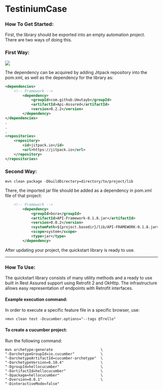 # TestiniumCase 

### How To Get Started:

First, the library should be exported into an empty automation project. There are two ways of doing this.
### First Way:

[![](https://jitpack.io/v/umutayb/api-assured.svg)](https://jitpack.io/#umutayb/api-assured)

The dependency can be acquired by adding Jitpack repository into the pom.xml, as well as the dependency for the library as:
```xml
<dependencies>
    <!-- Framework -->
        <dependency>
            <groupId>com.github.Umutayb</groupId>
            <artifactId>Api-Assured</artifactId>
            <version>0.2.2</version>
        </dependency>   
</dependencies>
.
.
.
<repositories>
    <repository>
        <id>jitpack.io</id>
        <url>https://jitpack.io</url>
    </repository>
</repositories>
```
### Second Way:
```shell
mvn clean package -DbuildDirectory=directory/to/project/lib
```

There, the imported jar file should be added as a dependency in pom.xml file of that project:
```xml
    <!-- Framework -->
        <dependency>
            <groupId>bora</groupId>
            <artifactId>API-Framework-0.1.8.jar</artifactId>
            <version>0.0.2</version>
            <systemPath>${project.basedir}/lib/API-FRAMEWORK-0.1.8.jar</systemPath>
            <scope>system</scope>
            <type>jar</type>
        </dependency>
```

After updating your project, the quickstart library is ready to use.
___
### How To Use:

The quickstart library consists of many utility methods and a ready to use built in Rest Assured support using Retrofit 2 and OkHttp.
The infrastructure allows easy representation of endpoints with Retrofit interfaces.

#### Example execution command:
In order to execute a specific feature file in a specific browser, use:
 ```shell
>mvn clean test -Dcucumber.options="--tags @Trello"
 ```

#### To create a cucumber project:
Run the following command:
````shell
mvn archetype:generate                      \
"-DarchetypeGroupId=io.cucumber"            \
"-DarchetypeArtifactId=cucumber-archetype"  \
"-DarchetypeVersion=6.10.4"                 \
"-DgroupId=hellocucumber"                   \
"-DartifactId=hellocucumber"                \
"-Dpackage=hellocucumber"                   \
"-Dversion=0.0.1"                           \
"-DinteractiveMode=false"
````
